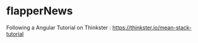 # flapperNews

Following a Angular Tutorial on Thinkster : https://thinkster.io/mean-stack-tutorial
